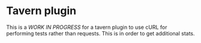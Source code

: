 # Tavern <plugin> plugin

This is a *WORK IN PROGRESS* for a tavern plugin to use cURL for performing tests rather than requests. This is in order to get additional stats.
